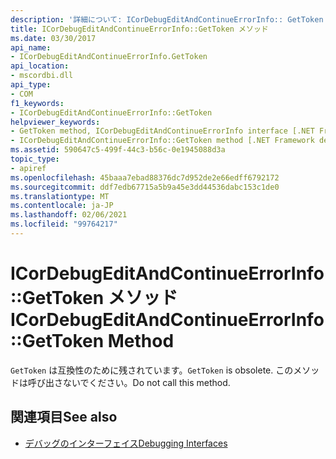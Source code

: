 ```yaml
---
description: '詳細について: ICorDebugEditAndContinueErrorInfo:: GetToken メソッド'
title: ICorDebugEditAndContinueErrorInfo::GetToken メソッド
ms.date: 03/30/2017
api_name:
- ICorDebugEditAndContinueErrorInfo.GetToken
api_location:
- mscordbi.dll
api_type:
- COM
f1_keywords:
- ICorDebugEditAndContinueErrorInfo::GetToken
helpviewer_keywords:
- GetToken method, ICorDebugEditAndContinueErrorInfo interface [.NET Framework debugging]
- ICorDebugEditAndContinueErrorInfo::GetToken method [.NET Framework debugging]
ms.assetid: 590647c5-499f-44c3-b56c-0e1945088d3a
topic_type:
- apiref
ms.openlocfilehash: 45baaa7ebad88376dc7d952de2e66edff6792172
ms.sourcegitcommit: ddf7edb67715a5b9a45e3dd44536dabc153c1de0
ms.translationtype: MT
ms.contentlocale: ja-JP
ms.lasthandoff: 02/06/2021
ms.locfileid: "99764217"
---
```

# <a name="icordebugeditandcontinueerrorinfogettoken-method"></a><span data-ttu-id="c3ea9-103">ICorDebugEditAndContinueErrorInfo::GetToken メソッド</span><span class="sxs-lookup"><span data-stu-id="c3ea9-103">ICorDebugEditAndContinueErrorInfo::GetToken Method</span></span>

<span data-ttu-id="c3ea9-104">`GetToken` は互換性のために残されています。</span><span class="sxs-lookup"><span data-stu-id="c3ea9-104">`GetToken` is obsolete.</span></span> <span data-ttu-id="c3ea9-105">このメソッドは呼び出さないでください。</span><span class="sxs-lookup"><span data-stu-id="c3ea9-105">Do not call this method.</span></span>  
  
## <a name="see-also"></a><span data-ttu-id="c3ea9-106">関連項目</span><span class="sxs-lookup"><span data-stu-id="c3ea9-106">See also</span></span>

- [<span data-ttu-id="c3ea9-107">デバッグのインターフェイス</span><span class="sxs-lookup"><span data-stu-id="c3ea9-107">Debugging Interfaces</span></span>](debugging-interfaces.md)
